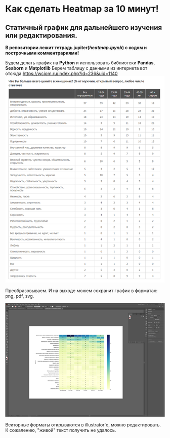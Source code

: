 # Как сделать Heatmap за 10 минут!

## Статичный график для дальнейшего изучения или редактирования.

**В репозитории лежит тетрадь jupiter(_heatmap.ipynb_) с кодом и построчными комментрариями!** 

Будем делать график на **Python** и использовать библиотеки **Pandas**, **Seaborn** и **Matplotlib**
Берем таблицу с данными из интернета вот отсюда:https://wciom.ru/index.php?id=236&uid=1140
![Image of table](table.png)



Преобразовываем.
И на выходе можем сохранит график в форматах: png, pdf, svg.



![Image of svg](svg.png)


Векторные форматы открываются в illustrator'е, можно редактировать. К сожалению, "живой" текст получить не удалось.

